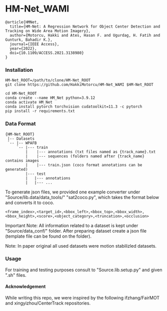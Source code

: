 # HM-Net_WAMI

    @article{HMNet,
      title={HM-Net: A Regression Network for Object Center Detection and Tracking on Wide Area Motion Imagery},
      author={Motorcu, Hakki and Ates, Hasan F. and Ugurdag, H. Fatih and Gunturk, Bahadir K.},
      journal={IEEE Access},
      year={2022},
      doi={10.1109/ACCESS.2021.3138980}
    }
    
### Installation
~~~
HM-Net_ROOT=/path/to/clone/HM-Net_ROOT
git clone https://github.com/HakkiMotorcu/HM-Net_WAMI $HM-Net_ROOT
~~~
~~~
cd HM-Net_ROOT
conda create --name HM_Net python=3.9.12
conda activate HM_Net
conda install pytorch torchvision cudatoolkit=11.3 -c pytorch
pip install -r requirements.txt
~~~
### Data Format
 ~~~
{HM-Net_ROOT}
  |-- Datasets
  `-- |-- WPAFB
      `-- |--- train
          |    |--- annotations (txt files named as {track_name}.txt  
          |    |--- sequences (folders named after {track_name} contains images 
          |    |--- train.json (coco format annotations can be generated)
          |--- test
          |   |--- annotations
          |   |--- ...
~~~
To generate json files, we provided one example converter under "Source/lib.data/data_tools/" "sat2coco.py", which takes the format below and converts it to coco.
~~~
<frame_index>,<target_id>,<bbox_left>,<bbox_top>,<bbox_width>,<bbox_height>,<score>,<object_category>,<truncation>,<occlusion>
~~~
Important Note: All information related to a dataset is kept under "Source/data_conf/" folder. After preparing dataset create a json file (template file can be found on the folder). 

Note: In paper original all used datasets were motion stabilizled datasets.

### Usage 

For training and testing purposes consult to "Source.lib.setup.py" and given ".sh" files. 

#### Acknowledgement
While writing this repo, we were inspired by the following ifzhang/FairMOT and xingyizhou/CenterTrack repositories. 


